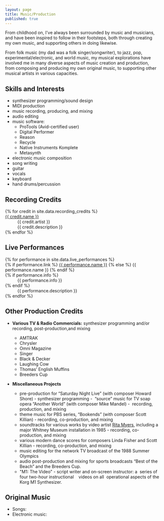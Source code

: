 ```yaml
---
layout: page
title: Music/Production
published: true
---
```


From childhood on, I've always been surrounded by music and musicians, and have been  inspired to follow in their footsteps, both through creating my own music, and supporting others in doing likewise. 

From folk music (my dad was a folk singer/songwriter), to jazz, pop, experimental/electronic, and world music, my musical explorations have involved me in many diverse aspects of music creation and production, from composing and producing my own original music, to supporting other musical artists in various capacities.

## Skills and Interests
- synthesizer programming/sound design
- MIDI production
- music recording, producing, and mixing
- audio editing
- music software:
  - ProTools (Avid-certified user)
  - Digital Performer
  - Reason
  - Recycle
  - Native Instruments Komplete
  - Metasynth
- electronic music composition
- song writing
- guitar
- vocals
- keyboard
- hand drums/percussion

## Recording Credits
<dl class="dl-horizontal">
  {% for credit in site.data.recording_credits %}
    <dt><a href="{{ credit.link }}">{{ credit.name }}</a></dt>
    <dd>{{ credit.artist }}</dd>
    <dd>{{ credit.description }}</dd>
  {% endfor %}
</dl>

## Live Performances
<dl class="dl-horizontal">
  {% for performance in site.data.live_performances %}
    <dt>
      {% if performance.link %}
        <a href="{{ performance.link }}">{{ performance.name }}</a>
      {% else %}
        {{ performance.name }}
      {% endif %}
    </dt>
    {% if performance.info %}<dd>{{ performance.info }}</dd> {% endif %}
    <dd>{{ performance.description }}</dd>
  {% endfor %}
</dl>

## Other Production Credits 
- **Various TV & Radio Commercials:** synthesizer programming and/or recording, post-production,and mixing  
  - AMTRAK
  - Chrysler
  - Omni Magazine
  - Singer
  - Black & Decker
  - Laughing Cow
  - Thomas’ English Muffins
  - Breeders Cup

- **Miscellaneous Projects**
  - pre-production for “Saturday Night Live” (with composer Howard Shore) - synthesizer programming
  -  “source” music for TV soap opera “Another World” (with composer Mike Mandel) -  recording,   production, and mixing
  - theme music for PBS series, “Bookends” (with composer Scott Killian) - recording, co-production, and mixing
  - soundtracks for various works by video artist [Rita Myers](http://www.eai.org/artistTitles.htm?id=402), including a major Whitney Museum
installation in 1985 - recording, co-production, and mixing
  - various modern dance scores for composers Linda Fisher and Scott Killian - recording, co-production, and mixing
  - music editing for the network TV broadcast of the 1988 Summer Olympics
  - audio post-production and mixing for sports broadcasts “Best of the Beach” and the Breeders Cup.
  - "M1: The Video" - script writer and on-screen instructor: a  series of four two-hour instructional    videos on all  operational aspects of the Korg M1 Synthesizer.

## Original Music
- Songs:
- Electronic music: 